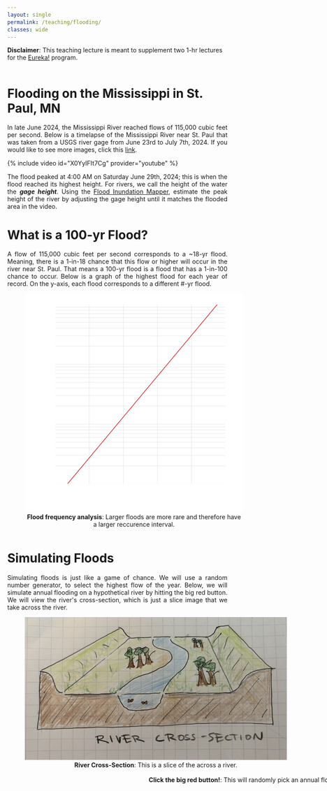 ```yaml
---
layout: single
permalink: /teaching/flooding/
classes: wide
---
```


<html>
<head>
<style>
	 ul.parameters {
			 -webkit-column-count: 3;
			 -moz-column-count: 3;
			 -o-column-count: 3;
			  column-count: 3; 
			  border:2px solid #808080;
  			padding-left: 10px;
      }
	 ul.bc {
			 -webkit-column-count: 3;
			 -moz-column-count: 3;
			 -o-column-count: 3;
			  column-count: 2; 
      }
</style>
<script id="MathJax-script" async src="https://cdn.jsdelivr.net/npm/mathjax@3/es5/tex-mml-chtml.js"></script>
<script src="https://d3js.org/d3.v7.min.js"></script>
<script>
  MathJax = {
    tex: {
      inlineMath: [['$', '$']]
    }
  };
</script>

<meta name="viewport" content="width=device-width, initial-scale=1">
<style>
</style>
</head>
<body>
<b>Disclaimer</b>: This teaching lecture is meant to supplement two 1-hr lectures for the <a href="https://www.ywcampls.org/girls-inc-eureka">Eureka!</a> program.
<br>
<br>
<h1><b><span>Flooding on the Mississippi in St. Paul, MN</span></b></h1>
	<p style="text-align:justify">In late June 2024, the Mississippi River reached flows of 115,000 cubic feet per second. Below is a timelapse of the Mississippi River near St. Paul that was taken from a USGS river gage from June 23rd to July 7th, 2024. If you would like to see more images, click this <a href="https://apps.usgs.gov/hivis/camera/MN_Mississippi_River_at_St_Paul">link</a>.</p>

{% include video id="X0YyIFIt7Cg" provider="youtube" %}

<p style="text-align:justify">The flood peaked at 4:00 AM on Saturday June 29th, 2024; this is when the flood reached its highest height. For rivers, we call the height of the water the <b><i>gage height</i></b>. Using the <a href="https://fim.wim.usgs.gov/fim/?site_no=05331000">Flood Inundation Mapper</a>, estimate the peak height of the river by adjusting the gage height until it matches the flooded area in the video.</p>
</body> 

<h1><b><span>What is a 100-yr Flood?</span></b></h1>
	<p style="text-align:justify">A flow of 115,000 cubic feet per second corresponds to a ~18-yr flood. Meaning, there is a 1-in-18 chance that this flow or higher will occur in the river near St. Paul. That means a 100-yr flood is a flood that has a 1-in-100 chance to occur. Below is a graph of the highest flood for each year of record. On the y-axis, each flood corresponds to a different #-yr flood.</p>

<figure alt="flood frequency analysis" style="width:500px;height:550px" class="align-center">
	<img src="/assets/svgs/ffc.svg">
	<figcaption style="text-align:center"><b>Flood frequency analysis</b>: Larger floods are more rare and therefore have a larger reccurence interval.</figcaption>
</figure>

<h1><b><span>Simulating Floods</span></b></h1>
	<p style="text-align:justify">Simulating floods is just like a game of chance. We will use a random number generator, to select the highest flow of the year. Below, we will simulate annual flooding on a hypothetical river by hitting the big red button. We will view the river's cross-section, which is just a slice image that we take across the river.</p>

<figure alt="river_xs" style="width:600px;height:350px" class="align-center">
	<img src="/assets/images/river_xs.jpg">
	<figcaption style="text-align:center"><b>River Cross-Section</b>: This is a slice of the across a river.</figcaption>
</figure>

<figure alt="FloodModel" style="width:1000px;height:450px"  class="align-left">
	<div id="svg-container"></div>
	<figcaption style="text-align:center"><b>Click the big red button!</b>: This will randomly pick an annual flood.</figcaption>
</figure>
</html>

<script>

    const flood_rgb = "#1f77b4"

	d3.xml("/assets/svgs/xs.svg").then(function(data) {
    const svg_node= document.getElementById("svg-container").appendChild(data.documentElement);
	
	const svg_plot = d3.select(svg_node)
    
	let previous_flow = 1;
	let mode = 0;
	var pg_list = document.querySelectorAll('[id^="pg_"]');

	function click(event) {
        if (event.currentTarget.id.startsWith("MODE")){
			if (mode == 0){
				mode = 1;
				for (let i = 0; i < pg_list.length; i++) {
					pg_inv_num_round = pg_list[i].id.slice(3);
					d3.select("#pg_" + pg_inv_num_round).selectAll("path")
						.style("stroke-opacity", 1.0);
					}
				}
			else if (mode == 1){
				mode = 0;
				for (let i = 0; i < pg_list.length; i++) {
					pg_inv_num_round = pg_list[i].id.slice(3);
					d3.select("#pg_" + pg_inv_num_round).selectAll("path")
						.style("stroke-opacity", 0.0);
					d3.select("#wreck_pg_" + pg_inv_num_round).selectAll("path")
						.style("stroke-opacity", 0.0);
					}
				}
			}
        if (event.currentTarget.id.startsWith("BUTTON")){
			d3.select("#flood_" + previous_flow).selectAll("path")
				.style("fill", flood_rgb)
				.style("opacity", 0.0);

			var num = Math.random();
			var inv_num = 1.0 / num;
			if (inv_num > 10000){inv_num = 10000}
			var inv_num_round = Math.round(inv_num);

			var P = 10000.0 / inv_num_round;
			var P_round =  Math.round(P) / 100.;
			var H = Math.pow(((10000. + 32656.25 * Math.log10(inv_num_round)) / 156.25), 1.0 / 2.0)
			var H_round =  Math.round(H*10.) / 10.;

			d3.select("#flood_" + inv_num_round.toString()).selectAll("path")
				.style("fill", flood_rgb)
				.style("opacity", 1.0);

			d3.select("#Reccu_Val").selectAll("text")
				.text(inv_num_round.toString() + "-yr flood")
                .style("opacity",1);
			d3.select("#Proba_Val").selectAll("text")
				.text(P_round.toString() + "%")
                .style("opacity",1);
			d3.select("#Stage_Val").selectAll("text")
				.text(H_round.toString() + " ft")
                .style("opacity",1);

			if (mode == 1){
				for (let i = 0; i < pg_list.length; i++) {
					pg_inv_num_round = pg_list[i].id.slice(3);
					if (inv_num_round >= pg_inv_num_round){
						d3.select("#pg_" + pg_inv_num_round).selectAll("path")
							.style("stroke-opacity", 0.0);
						d3.select("#wreck_pg_" + pg_inv_num_round).selectAll("path")
							.style("stroke-opacity", 1.0);
						}
					else {
						d3.select("#pg_" + pg_inv_num_round).selectAll("path")
							.style("stroke-opacity", 1.0);
						d3.select("#wreck_pg_" + pg_inv_num_round).selectAll("path")
							.style("stroke-opacity", 0.0);
						}
					}
				}
			previous_flow = inv_num_round.toString();
		}
    }

	svg_plot.selectAll("g")
		.on("click", (event) => click(event))

	}).catch(function(error) {
    console.error(error);
	});


</script>


